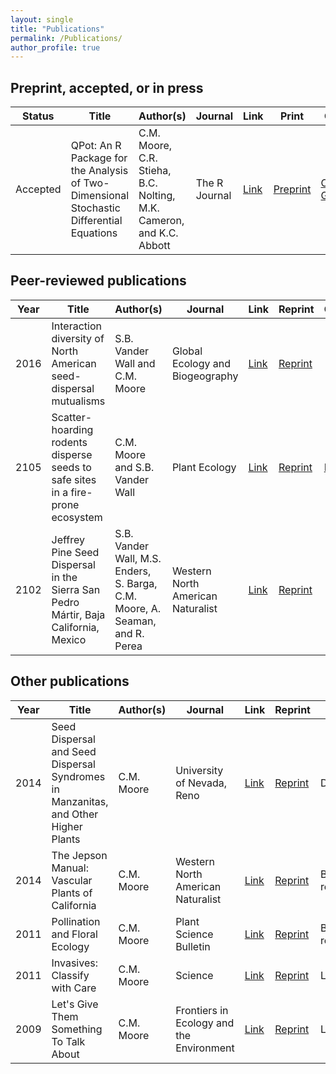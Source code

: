 ```yaml
---
layout: single
title: "Publications"
permalink: /Publications/
author_profile: true
---
```

## Preprint, accepted, or in press

| **Status**  | **Title**  | **Author(s)**  | **Journal**  | **Link**  | **Print**  | **Code**  | **Data**  | **Notes**  |
|-----------|------------|-------------|--------------|-----------|------------|-----------|-----------|------------|
| Accepted  | QPot: An R Package for the Analysis of Two-Dimensional Stochastic Differential Equations   |  C.M. Moore, C.R. Stieha, B.C. Nolting, M.K. Cameron, and K.C. Abbott | The R Journal  |  [Link](https://journal.r-project.org/archive/accepted/nolting-moore-stieha-etal.pdf) | [Preprint](/Publications/preprints/Moore_et_al._2016.pdf)  | [CRAN](https://cran.r-project.org/package=QPot), [GitHub](https://github.com/bmarkslash7/QPot)  |   | R package: ![alt text](https://cranlogs.r-pkg.org/badges/grand-total/QPot "Badge") |

## Peer-reviewed publications

| **Year**  | **Title**  | **Author(s)**  | **Journal**  | **Link**  | **Reprint**  | **Code**  | **Data**  |
|-----------|------------|----------------|--------------|--------------|-----------|-----------|-----------|
| 2016  | Interaction diversity of North American seed-dispersal mutualisms   | S.B. Vander Wall and C.M. Moore  | Global Ecology and Biogeography   | [Link](http://onlinelibrary.wiley.com/doi/10.1111/geb.12502/full)   | [Reprint](/Publications/preprints/Vander_Wall_and_Moore_2016.pdf)   |   |   |
| 2105  | Scatter-hoarding rodents disperse seeds to safe sites in a fire-prone ecosystem	| C.M. Moore and S.B. Vander Wall	 | Plant Ecology	 | [Link](http://link.springer.com/article/10.1007/s11258-015-0497-1)  | [Reprint](/Publications/reprints/Moore_and_Vander_Wall_2015.pdf)  | [Link](https://github.com/dispersing/2DKernSim)  |   |
| 2102  | Jeffrey Pine Seed Dispersal in the Sierra San Pedro M&aacute;rtir, Baja California, Mexico	  | S.B. Vander Wall, M.S. Enders, S. Barga, C.M. Moore, A. Seaman, and R. Perea	  | Western North American Naturalist	  | [Link](https://ojs.lib.byu.edu/spc/index.php/wnan/article/view/27233)  | [Reprint](/Publications/reprints/Vander_Wall_et_al._2012.pdf)  |   |   |

## Other publications

| **Year**  | **Title**  | **Author(s)**  | **Journal**  | **Link**  | **Reprint** | **Notes**  |
|-----------|------------|----------------|--------------|--------------|----------|-----------|
| 2014 | Seed Dispersal and Seed Dispersal Syndromes in Manzanitas, and Other Higher Plants	 | C.M. Moore	 | University of Nevada, Reno	 | [Link](http://gradworks.umi.com/36/26/3626102.html) | [Reprint](/Publications/reprints/Moore_2014_Dissertation.pdf) | Dissertation |
| 2014 | The Jepson Manual: Vascular Plants of California	 | C.M. Moore	 | Western North American Naturalist	 | [Link](https://journals.lib.byu.edu/spc/index.php/wnan/article/view/31707) | [Reprint](/Publications/reprints/Moore_2014.pdf) | Book review |
| 2011 | Pollination and Floral Ecology	 | C.M. Moore	 | Plant Science Bulletin	 | [Link](http://www.botany.org/PlantScienceBulletin/PSB-2011-57-4.pdf) | [Reprint](/Publications/reprints/Moore_2011_PSB.pdf) | Book review |
| 2011 | Invasives: Classify with Care	 | C.M. Moore	 | Science	 | [Link](http://www.sciencemag.org/content/333/6045/936.2) | [Reprint](/Publications/reprints/Moore_2011.pdf) | Letter |
| 2009 | Let's Give Them Something To Talk About	| C.M. Moore	 | Frontiers in Ecology and the Environment	 | [Link](http://www.esajournals.org/doi/abs/10.1890/1540-9295-7.9.501) | [Reprint](/Publications/reprints/Moore_and_Forister_2009.pdf) | Letter |